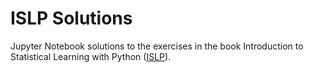 # ISLP Solutions

Jupyter Notebook solutions to the exercises in the book Introduction to Statistical Learning with Python ([ISLP](https://www.statlearning.com/)).
